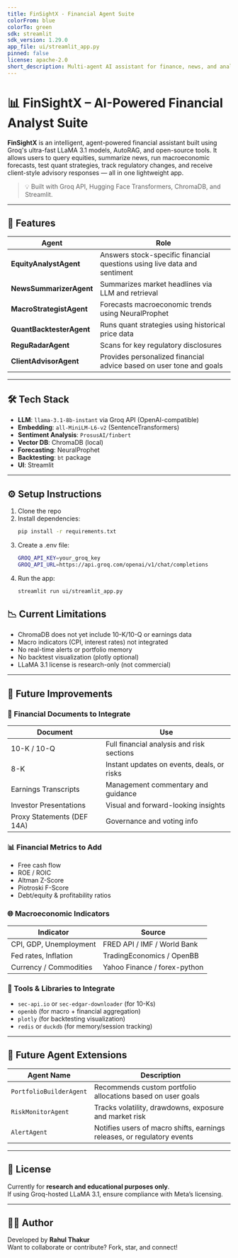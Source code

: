 ```yaml
---
title: FinSightX - Financial Agent Suite
colorFrom: blue
colorTo: green
sdk: streamlit
sdk_version: 1.29.0
app_file: ui/streamlit_app.py
pinned: false
license: apache-2.0
short_description: Multi-agent AI assistant for finance, news, and analysis.
---
```


# 📊 FinSightX – AI-Powered Financial Analyst Suite

**FinSightX** is an intelligent, agent-powered financial assistant built using Groq's ultra-fast LLaMA 3.1 models, AutoRAG, and open-source tools. It allows users to query equities, summarize news, run macroeconomic forecasts, test quant strategies, track regulatory changes, and receive client-style advisory responses — all in one lightweight app.

> 💡 Built with Groq API, Hugging Face Transformers, ChromaDB, and Streamlit.

---

## 🚀 Features

| Agent | Role |
|-------|------|
| **EquityAnalystAgent** | Answers stock-specific financial questions using live data and sentiment |
| **NewsSummarizerAgent** | Summarizes market headlines via LLM and retrieval |
| **MacroStrategistAgent** | Forecasts macroeconomic trends using NeuralProphet |
| **QuantBacktesterAgent** | Runs quant strategies using historical price data |
| **ReguRadarAgent** | Scans for key regulatory disclosures |
| **ClientAdvisorAgent** | Provides personalized financial advice based on user tone and goals |

---

## 🛠️ Tech Stack

- **LLM**: `llama-3.1-8b-instant` via Groq API (OpenAI-compatible)
- **Embedding**: `all-MiniLM-L6-v2` (SentenceTransformers)
- **Sentiment Analysis**: `ProsusAI/finbert`
- **Vector DB**: ChromaDB (local)
- **Forecasting**: NeuralProphet
- **Backtesting**: `bt` package
- **UI**: Streamlit

---

## ⚙️ Setup Instructions

1. Clone the repo  
2. Install dependencies:
   ```bash
   pip install -r requirements.txt
   ```
3. Create a .env file:
    ```bash
    GROQ_API_KEY=your_groq_key
    GROQ_API_URL=https://api.groq.com/openai/v1/chat/completions
    ```
4. Run the app:
    ```bash
    streamlit run ui/streamlit_app.py
    ```

## 📉 Current Limitations

- ChromaDB does not yet include 10-K/10-Q or earnings data
- Macro indicators (CPI, interest rates) not integrated
- No real-time alerts or portfolio memory
- No backtest visualization (plotly optional)
- LLaMA 3.1 license is research-only (not commercial)

---

## 📂 Future Improvements

### 📄 Financial Documents to Integrate

| Document                     | Use                                          |
|------------------------------|-----------------------------------------------|
| 10-K / 10-Q                  | Full financial analysis and risk sections     |
| 8-K                          | Instant updates on events, deals, or risks    |
| Earnings Transcripts         | Management commentary and guidance            |
| Investor Presentations       | Visual and forward-looking insights           |
| Proxy Statements (DEF 14A)   | Governance and voting info                    |

### 📊 Financial Metrics to Add

- Free cash flow  
- ROE / ROIC  
- Altman Z-Score  
- Piotroski F-Score  
- Debt/equity & profitability ratios  

### 🌐 Macroeconomic Indicators

| Indicator                | Source                            |
|--------------------------|------------------------------------|
| CPI, GDP, Unemployment   | FRED API / IMF / World Bank        |
| Fed rates, Inflation     | TradingEconomics / OpenBB          |
| Currency / Commodities   | Yahoo Finance / forex-python       |

### 🔌 Tools & Libraries to Integrate

- `sec-api.io` or `sec-edgar-downloader` (for 10-Ks)  
- `openbb` (for macro + financial aggregation)  
- `plotly` (for backtesting visualization)  
- `redis` or `duckdb` (for memory/session tracking)  

---

## 🔮 Future Agent Extensions

| Agent Name             | Description                                                            |
|------------------------|------------------------------------------------------------------------|
| `PortfolioBuilderAgent`| Recommends custom portfolio allocations based on user goals            |
| `RiskMonitorAgent`     | Tracks volatility, drawdowns, exposure and market risk                 |
| `AlertAgent`           | Notifies users of macro shifts, earnings releases, or regulatory events|

---

## 📘 License

Currently for **research and educational purposes only**.  
If using Groq-hosted LLaMA 3.1, ensure compliance with Meta’s licensing.

---

## 👨‍💻 Author

Developed by **Rahul Thakur**  
Want to collaborate or contribute? Fork, star, and connect!